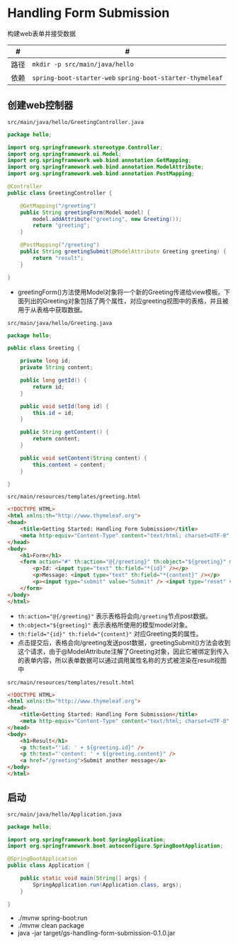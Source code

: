 # Handling Form Submission

构建web表单并接受数据

 #|#
--|--
路径|`mkdir -p src/main/java/hello`
依赖|`spring-boot-starter-web` `spring-boot-starter-thymeleaf`

## 创建web控制器

`src/main/java/hello/GreetingController.java`

```java
package hello;

import org.springframework.stereotype.Controller;
import org.springframework.ui.Model;
import org.springframework.web.bind.annotation.GetMapping;
import org.springframework.web.bind.annotation.ModelAttribute;
import org.springframework.web.bind.annotation.PostMapping;

@Controller
public class GreetingController {

    @GetMapping("/greeting")
    public String greetingForm(Model model) {
        model.addAttribute("greeting", new Greeting());
        return "greeting";
    }

    @PostMapping("/greeting")
    public String greetingSubmit(@ModelAttribute Greeting greeting) {
        return "result";
    }

}
```
- greetingForm()方法使用Model对象将一个新的Greeting传递给view模板。下面列出的Greeting对象包括了两个属性，对应greeting视图中的表格，并且被用于从表格中获取数据。

`src/main/java/hello/Greeting.java`

```java
package hello;

public class Greeting {

    private long id;
    private String content;

    public long getId() {
        return id;
    }

    public void setId(long id) {
        this.id = id;
    }

    public String getContent() {
        return content;
    }

    public void setContent(String content) {
        this.content = content;
    }

}
```

`src/main/resources/templates/greeting.html`

```html
<!DOCTYPE HTML>
<html xmlns:th="http://www.thymeleaf.org">
<head>
    <title>Getting Started: Handling Form Submission</title>
    <meta http-equiv="Content-Type" content="text/html; charset=UTF-8" />
</head>
<body>
	<h1>Form</h1>
    <form action="#" th:action="@{/greeting}" th:object="${greeting}" method="post">
    	<p>Id: <input type="text" th:field="*{id}" /></p>
        <p>Message: <input type="text" th:field="*{content}" /></p>
        <p><input type="submit" value="Submit" /> <input type="reset" value="Reset" /></p>
    </form>
</body>
</html>
```

- `th:action="@{/greeting}"` 表示表格将会向`/greeting`节点post数据。
- `th:object="${greeting}"` 表示表格所使用的模型model对象。
- `th:field="{id}" th:field="{content}"` 对应Greeting类的属性。
- 点击提交后，表格会向/greeting发送post数据，greetingSubmit()方法会收到这个请求，由于@ModelAttribute注解了Greeting对象，因此它被绑定到传入的表单内容，所以表单数据可以通过调用属性名称的方式被渲染在result视图中

`src/main/resources/templates/result.html`

```html
<!DOCTYPE HTML>
<html xmlns:th="http://www.thymeleaf.org">
<head>
    <title>Getting Started: Handling Form Submission</title>
    <meta http-equiv="Content-Type" content="text/html; charset=UTF-8" />
</head>
<body>
	<h1>Result</h1>
    <p th:text="'id: ' + ${greeting.id}" />
    <p th:text="'content: ' + ${greeting.content}" />
    <a href="/greeting">Submit another message</a>
</body>
</html>
```

## 启动

`src/main/java/hello/Application.java`

```java
package hello;

import org.springframework.boot.SpringApplication;
import org.springframework.boot.autoconfigure.SpringBootApplication;

@SpringBootApplication
public class Application {

    public static void main(String[] args) {
        SpringApplication.run(Application.class, args);
    }

}
```

- ./mvnw spring-boot:run
- ./mvnw clean package
- java -jar target/gs-handling-form-submission-0.1.0.jar










